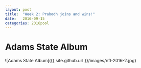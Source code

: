 ```yaml
---
layout: post
title:  "Week 2: Prabodh joins and wins!"
date:   2016-09-15
categories: 2016pool
---
```

# Adams State Album <br/>
![Adams State Album]({{ site.github.url }}/images/nfl-2016-2.jpg)
